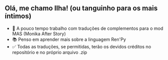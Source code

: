 ## Olá, me chamo Ilha! (ou tanguinho para os mais íntimos)

- 📝 A pouco tempo trabalho com traduções de complementos para o mod MAS (Monika After Story)
- 📚 Penso em aprender mais sobre a linguagem Ren'Py
- ✅ Todas as traduções, se permitidas, terão os devidos créditos no repositório e no próprio arquivo .zip
